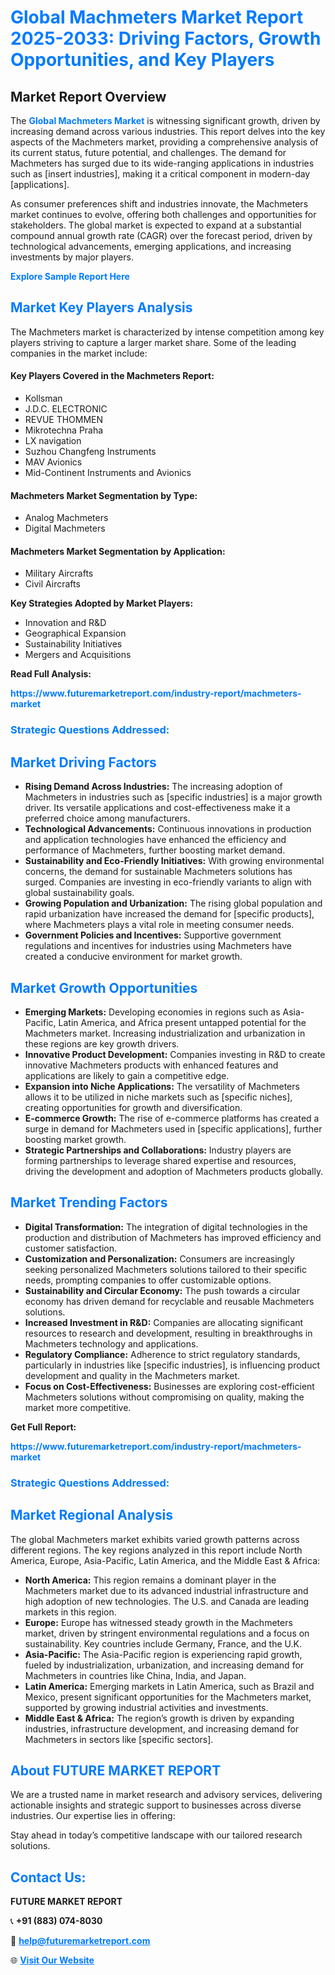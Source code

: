 <h1 style="color: #007BFF;">Global Machmeters Market Report 2025-2033: Driving Factors, Growth Opportunities, and Key Players</h1>

<section id="overview">
<h2>Market Report Overview</h2>
<p>The <a href="https://www.futuremarketreport.com/industry-report/machmeters-market" style="color: #007BFF; text-decoration: none;"><strong>Global Machmeters Market</strong></a> is witnessing significant growth, driven by increasing demand across various industries. This report delves into the key aspects of the Machmeters market, providing a comprehensive analysis of its current status, future potential, and challenges. The demand for Machmeters has surged due to its wide-ranging applications in industries such as [insert industries], making it a critical component in modern-day [applications].</p>
<p>As consumer preferences shift and industries innovate, the Machmeters market continues to evolve, offering both challenges and opportunities for stakeholders. The global market is expected to expand at a substantial compound annual growth rate (CAGR) over the forecast period, driven by technological advancements, emerging applications, and increasing investments by major players.</p>
</section>

<section id="overview">
<p><a href="https://www.futuremarketreport.com/request-sample/reportId=83130" style="color: #007BFF; text-decoration: none;"><strong>Explore Sample Report Here</strong></a></p>
</section>

<section id="key-players">
<h2 style="color: #007BFF;">Market Key Players Analysis</h2>
<p>The Machmeters market is characterized by intense competition among key players striving to capture a larger market share. Some of the leading companies in the market include:</p>
<h4>Key Players Covered in the Machmeters Report:</h4>
<ul><li>Kollsman</li><li>J.D.C. ELECTRONIC</li><li>REVUE THOMMEN</li><li>Mikrotechna Praha</li><li>LX navigation</li><li>Suzhou Changfeng Instruments</li><li>MAV Avionics</li><li>Mid-Continent Instruments and Avionics</li></ul>
<h4>Machmeters Market Segmentation by Type:</h4>
<ul><li>Analog Machmeters</li><li>Digital Machmeters</li></ul>

<h4>Machmeters Market Segmentation by Application:</h4>
<ul><li>Military Aircrafts</li><li>Civil Aircrafts</li></ul>
<p><strong>Key Strategies Adopted by Market Players:</strong></p>
<ul>
<li>Innovation and R&D</li>
<li>Geographical Expansion</li>
<li>Sustainability Initiatives</li>
<li>Mergers and Acquisitions</li>
</ul>
</section>

<section>
<p><strong>Read Full Analysis: </strong></p><a href="https://www.futuremarketreport.com/industry-report/machmeters-market" style="color: #007BFF; text-decoration: none;"><strong>https://www.futuremarketreport.com/industry-report/machmeters-market</strong></a>
<h3 style="color: #007BFF;">Strategic Questions Addressed:</h3>
</section>

<section id="driving-factors">
<h2 style="color: #007BFF;">Market Driving Factors</h2>
<ul>
<li><strong>Rising Demand Across Industries:</strong> The increasing adoption of Machmeters in industries such as [specific industries] is a major growth driver. Its versatile applications and cost-effectiveness make it a preferred choice among manufacturers.</li>
<li><strong>Technological Advancements:</strong> Continuous innovations in production and application technologies have enhanced the efficiency and performance of Machmeters, further boosting market demand.</li>
<li><strong>Sustainability and Eco-Friendly Initiatives:</strong> With growing environmental concerns, the demand for sustainable Machmeters solutions has surged. Companies are investing in eco-friendly variants to align with global sustainability goals.</li>
<li><strong>Growing Population and Urbanization:</strong> The rising global population and rapid urbanization have increased the demand for [specific products], where Machmeters plays a vital role in meeting consumer needs.</li>
<li><strong>Government Policies and Incentives:</strong> Supportive government regulations and incentives for industries using Machmeters have created a conducive environment for market growth.</li>
</ul>
</section>

<section id="growth-opportunities">
<h2 style="color: #007BFF;">Market Growth Opportunities</h2>
<ul>
<li><strong>Emerging Markets:</strong> Developing economies in regions such as Asia-Pacific, Latin America, and Africa present untapped potential for the Machmeters market. Increasing industrialization and urbanization in these regions are key growth drivers.</li>
<li><strong>Innovative Product Development:</strong> Companies investing in R&D to create innovative Machmeters products with enhanced features and applications are likely to gain a competitive edge.</li>
<li><strong>Expansion into Niche Applications:</strong> The versatility of Machmeters allows it to be utilized in niche markets such as [specific niches], creating opportunities for growth and diversification.</li>
<li><strong>E-commerce Growth:</strong> The rise of e-commerce platforms has created a surge in demand for Machmeters used in [specific applications], further boosting market growth.</li>
<li><strong>Strategic Partnerships and Collaborations:</strong> Industry players are forming partnerships to leverage shared expertise and resources, driving the development and adoption of Machmeters products globally.</li>
</ul>
</section>

<section id="trending-factors">
<h2 style="color: #007BFF;">Market Trending Factors</h2>
<ul>
<li><strong>Digital Transformation:</strong> The integration of digital technologies in the production and distribution of Machmeters has improved efficiency and customer satisfaction.</li>
<li><strong>Customization and Personalization:</strong> Consumers are increasingly seeking personalized Machmeters solutions tailored to their specific needs, prompting companies to offer customizable options.</li>
<li><strong>Sustainability and Circular Economy:</strong> The push towards a circular economy has driven demand for recyclable and reusable Machmeters solutions.</li>
<li><strong>Increased Investment in R&D:</strong> Companies are allocating significant resources to research and development, resulting in breakthroughs in Machmeters technology and applications.</li>
<li><strong>Regulatory Compliance:</strong> Adherence to strict regulatory standards, particularly in industries like [specific industries], is influencing product development and quality in the Machmeters market.</li>
<li><strong>Focus on Cost-Effectiveness:</strong> Businesses are exploring cost-efficient Machmeters solutions without compromising on quality, making the market more competitive.</li>
</ul>
</section>

<section>
<p><strong>Get Full Report: </strong></p><a href="https://www.futuremarketreport.com/industry-report/machmeters-market" style="color: #007BFF; text-decoration: none;"><strong>https://www.futuremarketreport.com/industry-report/machmeters-market</strong></a>
<h3 style="color: #007BFF;">Strategic Questions Addressed:</h3>
</section>


<section id="regional-analysis">
<h2 style="color: #007BFF;">Market Regional Analysis</h2>
<p>The global Machmeters market exhibits varied growth patterns across different regions. The key regions analyzed in this report include North America, Europe, Asia-Pacific, Latin America, and the Middle East & Africa:</p>
<ul>
<li><strong>North America:</strong> This region remains a dominant player in the Machmeters market due to its advanced industrial infrastructure and high adoption of new technologies. The U.S. and Canada are leading markets in this region.</li>
<li><strong>Europe:</strong> Europe has witnessed steady growth in the Machmeters market, driven by stringent environmental regulations and a focus on sustainability. Key countries include Germany, France, and the U.K.</li>
<li><strong>Asia-Pacific:</strong> The Asia-Pacific region is experiencing rapid growth, fueled by industrialization, urbanization, and increasing demand for Machmeters in countries like China, India, and Japan.</li>
<li><strong>Latin America:</strong> Emerging markets in Latin America, such as Brazil and Mexico, present significant opportunities for the Machmeters market, supported by growing industrial activities and investments.</li>
<li><strong>Middle East & Africa:</strong> The region’s growth is driven by expanding industries, infrastructure development, and increasing demand for Machmeters in sectors like [specific sectors].</li>
</ul>
</section>

<footer>
<h2 style="color: #007BFF;">About FUTURE MARKET REPORT</h2>
<p>We are a trusted name in market research and advisory services, delivering actionable insights and strategic support to businesses across diverse industries. Our expertise lies in offering:</p>

<p>Stay ahead in today’s competitive landscape with our tailored research solutions.</p>

<h2 style="color: #007BFF;">Contact Us:</h2>
<p><strong>FUTURE MARKET REPORT</strong></p>
<p>📞 <strong>+91 (883) 074-8030</strong></p>
<p>📧 <strong><a href="mailto:help@futuremarketreport.com" style="color: #007BFF;">help@futuremarketreport.com</a></strong></p>
<p>🌐 <strong><a href="https://www.futuremarketreport.com/" style="color: #007BFF;">Visit Our Website</a></strong></p>
</footer>